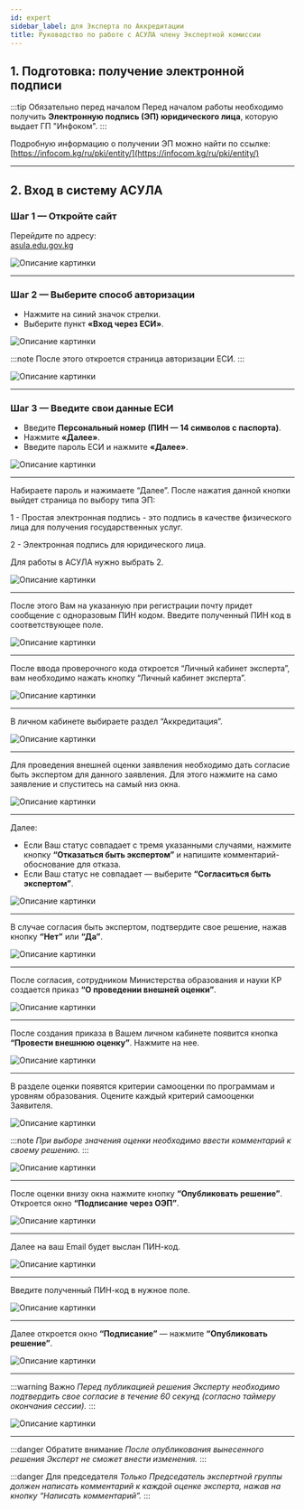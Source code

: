 ```yaml
---
id: expert
sidebar_label: для Эксперта по Аккредитации
title: Руководство по работе с АСУЛА члену Экспертной комиссии
---
```




## 1. Подготовка: получение электронной подписи

:::tip Обязательно перед началом
Перед началом работы необходимо получить **Электронную подпись (ЭП) юридического лица**, которую выдает ГП "Инфоком".
:::

Подробную информацию о получении ЭП можно найти по ссылке:  
[https://infocom.kg/ru/pki/entity/](https://infocom.kg/ru/pki/entity/)

---

## 2. Вход в систему АСУЛА

### Шаг 1 — Откройте сайт

Перейдите по адресу:  
[asula.edu.gov.kg](https://asula.edu.gov.kg)

![Описание картинки](/img/asula/expert/pic1.png)

---

### Шаг 2 — Выберите способ авторизации

- Нажмите на синий значок стрелки.
- Выберите пункт **«Вход через ЕСИ»**.

![Описание картинки](/img/asula/expert/pic2.png)

:::note
После этого откроется страница авторизации ЕСИ.
:::

![Описание картинки](/img/asula/expert/pic3.png)

---

### Шаг 3 — Введите свои данные ЕСИ

- Введите **Персональный номер (ПИН — 14 символов с паспорта)**.
- Нажмите **«Далее»**.
- Введите пароль ЕСИ и нажмите **«Далее»**.

![Описание картинки](/img/asula/expert/pic4.png)

---

Набираете пароль и нажимаете “Далее”. После нажатия данной кнопки выйдет страница по выбору типа ЭП:

1 - Простая электронная подпись - это подпись в качестве физического лица для получения государственных услуг.

2 - Электронная подпись для юридического лица.

Для работы в АСУЛА нужно выбрать 2.

![Описание картинки](/img/asula/expert/pic5.png)

---

После этого Вам на указанную при регистрации почту придет сообщение с одноразовым ПИН кодом. Введите полученный ПИН код в соответствующее поле.

![Описание картинки](/img/asula/expert/pic6.png)

---

После ввода проверочного кода откроется “Личный кабинет эксперта”, вам необходимо нажать кнопку “Личный кабинет эксперта”.

![Описание картинки](/img/asula/expert/pic7.png)

---

В личном кабинете выбираете раздел “Аккредитация”.

![Описание картинки](/img/asula/expert/pic8.png)

---

Для проведения внешней оценки заявления необходимо дать согласие быть экспертом для данного заявления. Для этого нажмите на само заявление и спуститесь на самый низ окна.

![Описание картинки](/img/asula/expert/pic9.png)

---

Далее:

- Если Ваш статус совпадает с тремя указанными случаями, нажмите кнопку **“Отказаться быть экспертом”** и напишите комментарий-обоснование для отказа.
- Если Ваш статус не совпадает — выберите **“Согласиться быть экспертом”**.

![Описание картинки](/img/asula/expert/pic10.png)

---

В случае согласия быть экспертом, подтвердите свое решение, нажав кнопку **“Нет”** или **“Да”**.

![Описание картинки](/img/asula/expert/pic11.png)

---

После согласия, сотрудником Министерства образования и науки КР создается приказ **“О проведении внешней оценки”**.

![Описание картинки](/img/asula/expert/pic12.png)

---

После создания приказа в Вашем личном кабинете появится кнопка **“Провести внешнюю оценку”**. Нажмите на нее.

![Описание картинки](/img/asula/expert/pic13.png)

---

В разделе оценки появятся критерии самооценки по программам и уровням образования. Оцените каждый критерий самооценки Заявителя.

![Описание картинки](/img/asula/expert/pic14.png)

:::note
*При выборе значения оценки необходимо ввести комментарий к своему решению.*
:::

![Описание картинки](/img/asula/expert/pic15.png)

---

После оценки внизу окна нажмите кнопку **“Опубликовать решение”**. Откроется окно **“Подписание через ОЭП”**.

![Описание картинки](/img/asula/expert/pic16.png)

---

Далее на ваш Email будет выслан ПИН-код.

![Описание картинки](/img/asula/expert/pic17.png)

---

Введите полученный ПИН-код в нужное поле.

![Описание картинки](/img/asula/expert/pic18.png)

---

Далее откроется окно **“Подписание”** — нажмите **“Опубликовать решение”**.

![Описание картинки](/img/asula/expert/pic19.png)

---

:::warning Важно
*Перед публикацией решения Эксперту необходимо подтвердить свое согласие в течение 60 секунд (согласно таймеру окончания сессии).*
:::

![Описание картинки](/img/asula/expert/pic20.png)

---

:::danger Обратите внимание
*После опубликования вынесенного решения Эксперт не сможет внести изменения.*
:::

:::danger Для председателя
*Только Председатель экспертной группы должен написать комментарий к каждой оценке эксперта, нажав на кнопку “Написать комментарий”.*
:::
